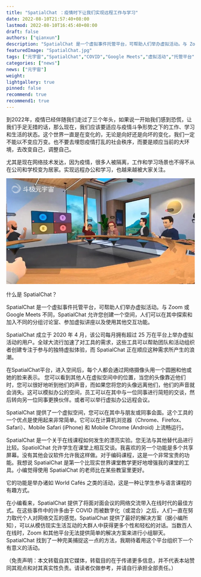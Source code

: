 ```yaml
---
title: "SpatialChat ：疫情时下让我们实现远程工作与学习"
date: 2022-08-10T21:57:40+08:00
lastmod: 2022-08-10T16:45:40+08:00
draft: false
authors: ["qianxun"]
description: "SpatialChat 是一个虚拟事件托管平台，可帮助人们举办虚拟活动。与 Zoom 或 Google Meets 不同，SpatialChat 允许您创建一个空间，人们可以在其中探索和加入不同的分组讨论室、参加虚拟讲座以及使用其他交互功能。"
featuredImage: "SpatialChat.jpg"
tags: ["元宇宙","SpatialChat","COVID","Google Meets","虚拟活动","托管平台","Firefox"]
categories: ["news"]
news: ["元宇宙"]
weight: 
lightgallery: true
pinned: false
recommend: true
recommend1: true
---
```


到2022年，疫情已经伴随我们走过了三个年头，如果说一开始我们感到恐慌，让我们手足无措的话，那么现在，我们应该要适应与疫情斗争形势之下的工作、学习和生活的状态。这个世界一直是在变化的，无论是向好还是向坏的变化，我们一定不能以不变应万变。也不要去埋怨疫情打乱的社会秩序，而要是顺应当前的大环境，去改变自己，调整自己。

尤其是现在网络技术发达，因为疫情，很多人被隔离，工作和学习场景也不得不从在公司和学校变为居家。实现远程办公和学习，也越来越被大家关注。

![](ycbg.jpg)

什么是 SpatialChat？

SpatialChat 是一个虚拟事件托管平台，可帮助人们举办虚拟活动。与 Zoom 或 Google Meets 不同，SpatialChat 允许您创建一个空间，人们可以在其中探索和加入不同的分组讨论室、参加虚拟讲座以及使用其他交互功能。

SpatialChat 成立于 2020 年 4 月，该公司每月拥有超过 25 万在平台上举办虚拟活动的用户。全球大流行加速了对工具的需求，这些工具可以帮助团队和活动组织者创建专注于参与的独特虚拟体验，而 SpatialChat 正在顺应这种需求所产生的浪潮。

在SpatialChat平台，进入空间后，每个人都会通过网络摄像头用一个圆圈和他或她的脸来表示。 您可以看到其他人在虚拟空间中的位置，当您的头像靠近他们时，您可以很好地听到他们的声音，而如果您将您的头像远离他们，他们的声音就会消失。这可以模拟办公的空间，员工可以在其中与一位同事进行简短的交谈，然后转向另一位同事更换伙伴。或者可以举行虚拟办公远程会议。

SpatialChat 提供了一个虚拟空间，您可以在其中与朋友或同事会面。这个工具的一个优点是使用起来非常简单。它可以在计算机浏览器（Chrome、Firefox、Safari）、Mobile Safari (iPhone) 和 Mobile Chrome (Android) 上流畅运行。

SpatialChat 是一个关于在线课程如何发生的漂亮实验。您无法与其他替代品进行比较。SpatiolChat 允许学生在课堂上相互交谈。我喜欢的另一个功能是多个共享屏幕。没有其他会议软件允许我这样做。对于编码课程，这是一个非常宝贵的功能。我想说 SpatialChat 是第一个比现实世界课堂教学更好地增强我的课堂的工具。小编觉得使用 SpatialChat 的老师比在某些教室里更好。

它的功能是举办诸如 World Cafés 之类的活动，这是一种让学生参与语言课程的有趣方式。

在小编看来，SpatialChat 提供了将面对面会议的网络交流带入在线时代的最佳方式。在这些事件中的许多由于 COVID 而被数字化（或混合）之后，人们一直在努力取代个人对网络交互的感觉。SpatialChat 提供了最好的解决方案（据小编所知），可以从模仿现实生活互动的大群人中获得更多个性和轻松的对话。当数百人在线时，Zoom 和其他平台无法提供简单的解决方案来进行小组聊天。SpatialChat 找到了一种完美捕捉这一点的方法，我期待着用这个平台组织下一个有意义的活动。

（免责声明：本文转载自其它媒体，转载目的在于传递更多信息，并不代表本站赞同其观点和对其真实性负责。请读者仅做参考，并请自行承担全部责任。）
